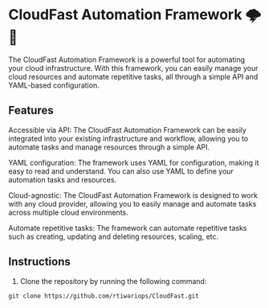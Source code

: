 # CloudFast Automation Framework 🌩️🚀

The CloudFast Automation Framework is a powerful tool for automating your cloud infrastructure. With this framework, you can easily manage your cloud resources and automate repetitive tasks, all through a simple API and YAML-based configuration.

## Features

Accessible via API: The CloudFast Automation Framework can be easily integrated into your existing infrastructure and workflow, allowing you to automate tasks and manage resources through a simple API.

YAML configuration: The framework uses YAML for configuration, making it easy to read and understand. You can also use YAML to define your automation tasks and resources.

Cloud-agnostic: The CloudFast Automation Framework is designed to work with any cloud provider, allowing you to easily manage and automate tasks across multiple cloud environments.

Automate repetitive tasks: The framework can automate repetitive tasks such as creating, updating and deleting resources, scaling, etc.

## Instructions

1. Clone the repository by running the following command:

```
git clone https://github.com/rtiwariops/CloudFast.git
```
